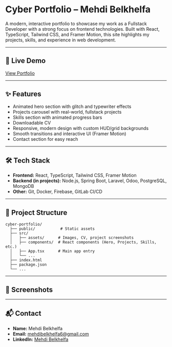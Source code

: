 # Cyber Portfolio – Mehdi Belkhelfa

A modern, interactive portfolio to showcase my work as a Fullstack Developer with a strong focus on frontend technologies. Built with React, TypeScript, Tailwind CSS, and Framer Motion, this site highlights my projects, skills, and experience in web development.

---

## 🚀 Live Demo
[View Portfolio](https://your-live-demo-link.com) <!-- Replace with your deployed link -->

---

## ✨ Features
- Animated hero section with glitch and typewriter effects
- Projects carousel with real-world, fullstack projects
- Skills section with animated progress bars
- Downloadable CV
- Responsive, modern design with custom HUD/grid backgrounds
- Smooth transitions and interactive UI (Framer Motion)
- Contact section for easy reach

---

## 🛠️ Tech Stack
- **Frontend:** React, TypeScript, Tailwind CSS, Framer Motion
- **Backend (in projects):** Node.js, Spring Boot, Laravel, Odoo, PostgreSQL, MongoDB
- **Other:** Git, Docker, Firebase, GitLab CI/CD

---

## 📁 Project Structure
```
cyber-portfolio/
  ├── public/           # Static assets
  ├── src/
  │   ├── assets/      # Images, CV, project screenshots
  │   ├── components/  # React components (Hero, Projects, Skills, etc.)
  │   ├── App.tsx      # Main app entry
  │   └── ...
  ├── index.html
  ├── package.json
  └── ...
```

---

## 📸 Screenshots
<!-- Add screenshots of your portfolio UI here -->

---

## 📬 Contact
- **Name:** Mehdi Belkhelfa
- **Email:** mehdibelkhelfa6@gmail.com <!-- Replace with your email -->
- **LinkedIn:** [Mehdi Belkhelfa](https://www.linkedin.com/in/mehdibelkhelfa/) <!-- Replace with your LinkedIn -->
